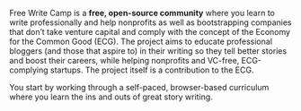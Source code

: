 Free Write Camp is a **free, open-source community** where you learn to write professionally and help nonprofits as well as bootstrapping companies that don’t take venture capital and comply with the concept of the Economy for the Common Good (ECG). The project aims to educate professional bloggers (and those that aspire to) in their writing so they tell better stories and boost their careers, while helping nonprofits and VC-free, ECG-complying startups. The project itself is a contribution to the ECG.

You start by working through a self-paced, browser-based curriculum where you learn the ins and outs of great story writing.
